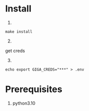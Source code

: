 # Install

1) 
```
make install
```
2)
get creds

3) 
```
echo export GIGA_CREDS="***" > .env
```

# Prerequisites

1) python3.10

